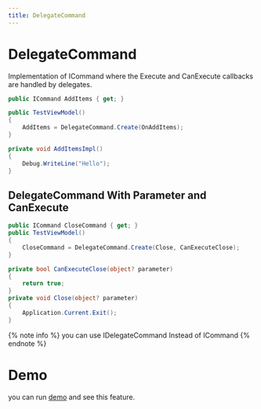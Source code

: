 ```yaml
---
title: DelegateCommand
---
```


# DelegateCommand
Implementation of ICommand where the Execute and CanExecute callbacks are handled by delegates.

```cs
public ICommand AddItems { get; }

public TestViewModel()
{
    AddItems = DelegateCommand.Create(OnAddItems);
}

private void AddItemsImpl()
{
    Debug.WriteLine("Hello");
}
```

## DelegateCommand With Parameter and CanExecute

```cs
public ICommand CloseCommand { get; }
public TestViewModel()
{
    CloseCommand = DelegateCommand.Create(Close, CanExecuteClose);
}

private bool CanExecuteClose(object? parameter)
{
    return true;
}
private void Close(object? parameter)
{
    Application.Current.Exit();
}
```

{% note info %}
you can use IDelegateCommand Instead of ICommand
{% endnote %}


# Demo
you can run [demo](https://github.com/Ghost1372/DevWinUI) and see this feature.